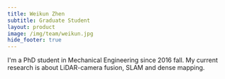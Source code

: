 ```yaml
---
title: Weikun Zhen
subtitle: Graduate Student
layout: product
image: /img/team/weikun.jpg
hide_footer: true
---
```


I'm a PhD student in Mechanical Engineering since 2016 fall. My current research is about LiDAR-camera fusion, SLAM and dense mapping.
